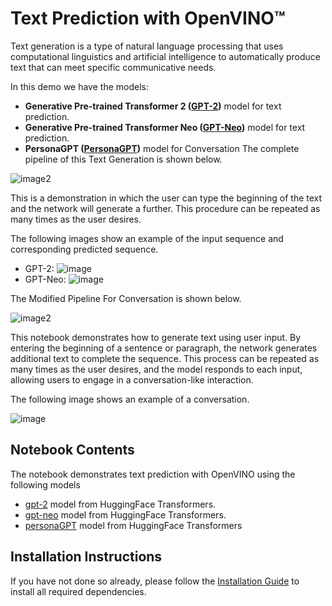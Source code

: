 # Text Prediction with OpenVINO™
Text generation is a type of natural language processing that uses computational linguistics and artificial intelligence to automatically produce text that can meet specific communicative needs.


In this demo we have the models:

* **Generative Pre-trained Transformer 2 ([GPT-2](https://github.com/openai/gpt-2/blob/master/model_card.md))** model for text prediction.
* **Generative Pre-trained Transformer Neo ([GPT-Neo](https://github.com/EleutherAI/gpt-neo))** model for text prediction.
* **PersonaGPT ([PersonaGPT](https://huggingface.co/af1tang/personaGPT))** model for Conversation
The complete pipeline of this Text Generation is shown below.

![image2](https://user-images.githubusercontent.com/91228207/163990722-d2713ede-921e-4594-8b00-8b5c1a4d73b5.jpeg)

This is a demonstration in which the user can type the beginning of the text and the network will generate a further. This procedure can be repeated as many times as the user desires.

The following images show an example of the input sequence and corresponding predicted sequence.

* GPT-2:
![image](https://user-images.githubusercontent.com/91228207/185103977-54b1671a-f02c-4f4b-9722-5c4e8b119fc7.png)
* GPT-Neo:
![image](https://user-images.githubusercontent.com/95569637/223999855-32c15531-0f41-42ee-a318-0f5b5ebd687e.png)

The Modified Pipeline For Conversation is shown below.

![image2](https://user-images.githubusercontent.com/95569637/226101538-e204aebd-a34f-4c8b-b90c-5363ba41c080.jpeg)

This notebook demonstrates how to generate text using user input. By entering the beginning of a sentence or paragraph, the network generates additional text to complete the sequence. This process can be repeated as many times as the user desires, and the model responds to each input, allowing users to engage in a conversation-like interaction.

The following image shows an example of a conversation.

![image](https://user-images.githubusercontent.com/95569637/226102963-ab545346-175b-4eb5-94f6-f2c0a4d573f5.png)
## Notebook Contents

The notebook demonstrates text prediction with OpenVINO using the following models

* [gpt-2](https://huggingface.co/gpt2) model from HuggingFace Transformers.
* [gpt-neo](https://huggingface.co/EleutherAI/gpt-neo-125M) model from HuggingFace Transformers.
* [personaGPT](https://huggingface.co/af1tang/personaGPT) model from HuggingFace Transformers
## Installation Instructions

If you have not done so already, please follow the [Installation Guide](https://github.com/openvinotoolkit/openvino_notebooks/blob/main/README.md) to install all required dependencies.
